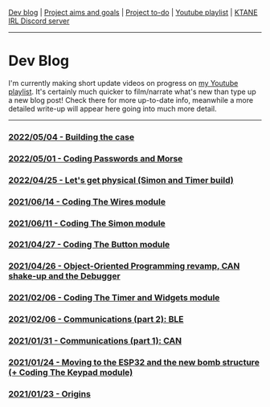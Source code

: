 [Dev blog](devblog.md) | [Project aims and goals](goals.md) | [Project to-do](todo.md) | [Youtube playlist](https://www.youtube.com/watch?v=8m7peVlW2mE&list=PLJqFvAhkcSkkks42zClG5WlvO1khFZCKK) | [KTANE IRL Discord server](https://discord.com/channels/711013430575890432)

---

# Dev Blog
I'm currently making short update videos on progress on [my Youtube playlist](https://www.youtube.com/watch?v=8m7peVlW2mE&list=PLJqFvAhkcSkkks42zClG5WlvO1khFZCKK). It's certainly much quicker to film/narrate what's new than type up a new blog post! Check there for more up-to-date info, meanwhile a more detailed write-up will appear here going into much more detail.

---

### [2022/05/04 - Building the case](devblog_12.md)

### [2022/05/01 - Coding Passwords and Morse](devblog_11.md)

### [2022/04/25 - Let's get physical (Simon and Timer build)](devblog_10.md)

### [2021/06/14 - Coding The Wires module](devblog_09.md)

### [2021/06/11 - Coding The Simon module](devblog_08.md)

### [2021/04/27 - Coding The Button module](devblog_07.md)

### [2021/04/26 - Object-Oriented Programming revamp, CAN shake-up and the Debugger](devblog_06.md)

### [2021/02/06 - Coding The Timer and Widgets module](devblog_05.md)

### [2021/02/06 - Communications (part 2): BLE](devblog_04.md)

### [2021/01/31 - Communications (part 1): CAN](devblog_03.md)

### [2021/01/24 - Moving to the ESP32 and the new bomb structure (+ Coding The Keypad module)](devblog_02.md)

### [2021/01/23 - Origins](devblog_01.md)
